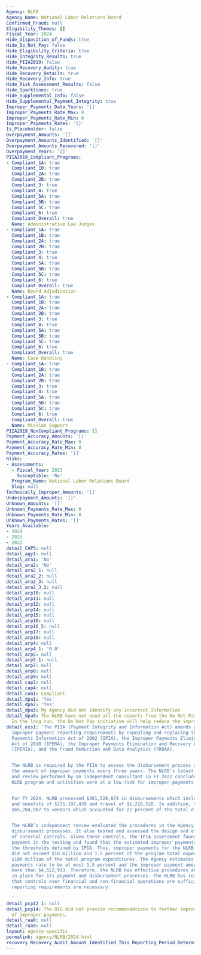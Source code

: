 ```yaml
---
Agency: NLRB
Agency_Name: National Labor Relations Board
Confirmed_Fraud: null
Eligibility_Themes: []
Fiscal_Year: 2024
Hide_Disposition_of_Funds: true
Hide_Do_Not_Pay: false
Hide_Eligibility_Criteria: true
Hide_Integrity_Results: true
Hide_PIIA2019: false
Hide_Recovery_Audits: true
Hide_Recovery_Details: true
Hide_Recovery_Info: true
Hide_Risk_Assessment_Results: false
Hide_Sparklines: true
Hide_Supplemental_Info: false
Hide_Supplemental_Payment_Integrity: true
Improper_Payments_Data_Years: '[]'
Improper_Payments_Rate_Max: 0
Improper_Payments_Rate_Min: 0
Improper_Payments_Rates: '[]'
Is_Placeholder: false
Overpayment_Amounts: '[]'
Overpayment_Amounts_Identified: '[]'
Overpayment_Amounts_Recovered: '[]'
Overpayment_Years: '[]'
PIIA2019_Compliant_Programs:
- Compliant_1A: true
  Compliant_1B: true
  Compliant_2A: true
  Compliant_2B: true
  Compliant_3: true
  Compliant_4: true
  Compliant_5A: true
  Compliant_5B: true
  Compliant_5C: true
  Compliant_6: true
  Compliant_Overall: true
  Name: Administrative Law Judges
- Compliant_1A: true
  Compliant_1B: true
  Compliant_2A: true
  Compliant_2B: true
  Compliant_3: true
  Compliant_4: true
  Compliant_5A: true
  Compliant_5B: true
  Compliant_5C: true
  Compliant_6: true
  Compliant_Overall: true
  Name: Board Adjudication
- Compliant_1A: true
  Compliant_1B: true
  Compliant_2A: true
  Compliant_2B: true
  Compliant_3: true
  Compliant_4: true
  Compliant_5A: true
  Compliant_5B: true
  Compliant_5C: true
  Compliant_6: true
  Compliant_Overall: true
  Name: Case Handling
- Compliant_1A: true
  Compliant_1B: true
  Compliant_2A: true
  Compliant_2B: true
  Compliant_3: true
  Compliant_4: true
  Compliant_5A: true
  Compliant_5B: true
  Compliant_5C: true
  Compliant_6: true
  Compliant_Overall: true
  Name: Mission Support
PIIA2019_NonCompliant_Programs: []
Payment_Accuracy_Amounts: '[]'
Payment_Accuracy_Rate_Max: 0
Payment_Accuracy_Rate_Min: 0
Payment_Accuracy_Rates: '[]'
Risks:
- Assessments:
  - Fiscal_Year: 2023
    Susceptible: 'No'
  Program_Name: National Labor Relations Board
  Slug: null
Technically_Improper_Amounts: '[]'
Underpayment_Amounts: '[]'
Unknown_Amounts: '[]'
Unknown_Payments_Rate_Max: 0
Unknown_Payments_Rate_Min: 0
Unknown_Payments_Rates: '[]'
Years_Available:
- 2024
- 2023
- 2022
detail_CAP5: null
detail_agy1: null
detail_ara1: 'No'
detail_ara2: 'No'
detail_ara2_1: null
detail_ara2_2: null
detail_ara2_3: null
detail_ara2_3_2: null
detail_arp10: null
detail_arp11: null
detail_arp12: null
detail_arp14: null
detail_arp15: null
detail_arp16: null
detail_arp16_5: null
detail_arp17: null
detail_arp18: null
detail_arp4: null
detail_arp4_1: '0.0'
detail_arp5: null
detail_arp5_1: null
detail_arp7: null
detail_arp8: null
detail_arp9: null
detail_cap3: null
detail_cap4: null
detail_com1: Compliant
detail_dpa1: 'Yes'
detail_dpa2: 'Yes'
detail_dpa3: My Agency did not identify any incorrect Information
detail_dpa5: The NLRB have not used all the reports from the Do Not Pay Initiative.
  In the long run, the Do Not Pay initiative will help reduce the improper payments.
detail_exs1: 'The PIIA (Payment Integrity and Information Act) amends government-wide
  improper payment reporting requirements by repealing and replacing the Improper
  Payments Information Act of 2002 (IPIA), the Improper Payments Elimination and Recovery
  Act of 2010 (IPERA), the Improper Payments Elimination and Recovery Act of 2012
  (IPERIA), and the Fraud Reduction and Data Analytics (FRDAA).


  The NLRB is required by the PIIA to assess the disbursement process and estimate
  the amount of improper payments every three years. The NLRB’s latest IPIA assessment
  and review performed by an independent consultant in FY 2022 concluded that the
  NLRB program and activities were at a low risk for improper payments.


  For FY 2024, NLRB processed $301,528,874 in disbursements which included payroll
  and benefits of $235,107,439 and travel of $1,216,528. In addition, the NLRB paid
  $65,204,907 to vendors which accounted for 22 percent of the total disbursements.


  The NLRB’s independent review evaluated the procedures in the Agency’s payment and
  disbursement processes. It also tested and assessed the design and effectiveness
  of internal controls. Given these controls, the IPIA assessment found no improper
  payment in the testing and found that the estimated improper payments to be within
  the thresholds defined by IPIA. Thus, improper payments for the NLRB’s programs
  did not exceed $10 million and 1.5 percent of the program total expenditures or
  $100 million of the total program expenditures. The Agency estimates the improper
  payments rate to be at most 1.5 percent and the improper payment amount to be no
  more than $4,522,933. Therefore, the NLRB has effective procedures and controls
  in place for its payment and disbursement processes. The NLRB has reasonable assurance
  that controls over financial and non-financial operations are sufficient. No additional
  reporting requirements are necessary.

  '
detail_pcp12_1: null
detail_pcp14: The OIG did not provide recommendations to further improve prevention
  of improper payments.
detail_raa8: null
detail_raa9: null
layout: agency-specific
permalink: agency/NLRB/2024.html
recovery_Recovery_Audit_Amount_Identified_This_Reporting_Period_Determined_Not_Collectable_Rate: 0.0
---
```

